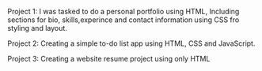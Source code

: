 Project 1: 
I was tasked to do a personal portfolio using HTML, Including sections for bio, skills,experince and contact information using CSS fro styling and layout.

Project 2:
Creating a simple to-do list app using HTML, CSS and JavaScript.

Project 3: Creating a website resume project using only HTML
